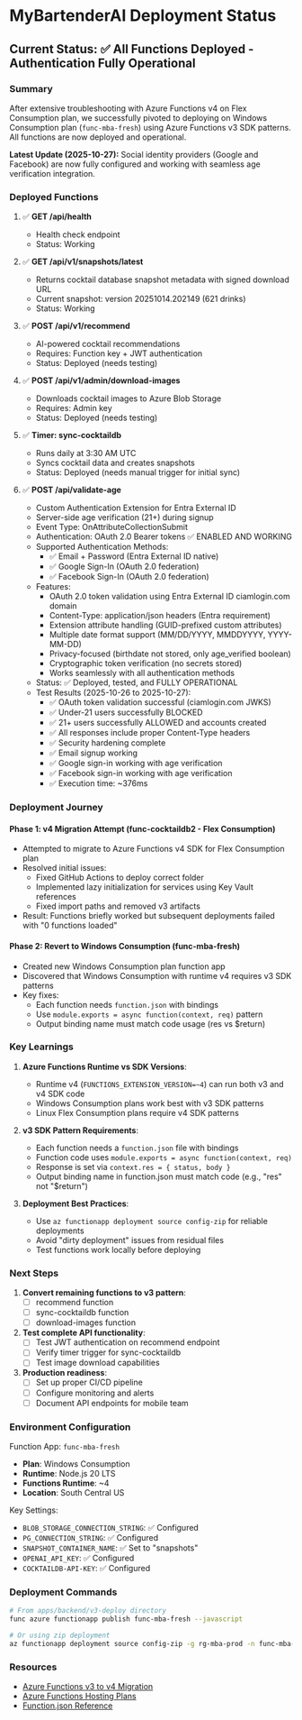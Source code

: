 # MyBartenderAI Deployment Status

## Current Status: ✅ All Functions Deployed - Authentication Fully Operational

### Summary
After extensive troubleshooting with Azure Functions v4 on Flex Consumption plan, we successfully pivoted to deploying on Windows Consumption plan (`func-mba-fresh`) using Azure Functions v3 SDK patterns. All functions are now deployed and operational.

**Latest Update (2025-10-27):** Social identity providers (Google and Facebook) are now fully configured and working with seamless age verification integration.

### Deployed Functions

1. ✅ **GET /api/health**
   - Health check endpoint
   - Status: Working

2. ✅ **GET /api/v1/snapshots/latest**
   - Returns cocktail database snapshot metadata with signed download URL
   - Current snapshot: version 20251014.202149 (621 drinks)
   - Status: Working

3. ✅ **POST /api/v1/recommend**
   - AI-powered cocktail recommendations
   - Requires: Function key + JWT authentication
   - Status: Deployed (needs testing)

4. ✅ **POST /api/v1/admin/download-images**
   - Downloads cocktail images to Azure Blob Storage
   - Requires: Admin key
   - Status: Deployed (needs testing)

5. ✅ **Timer: sync-cocktaildb**
   - Runs daily at 3:30 AM UTC
   - Syncs cocktail data and creates snapshots
   - Status: Deployed (needs manual trigger for initial sync)

6. ✅ **POST /api/validate-age**
   - Custom Authentication Extension for Entra External ID
   - Server-side age verification (21+) during signup
   - Event Type: OnAttributeCollectionSubmit
   - Authentication: OAuth 2.0 Bearer tokens ✅ ENABLED AND WORKING
   - Supported Authentication Methods:
     - ✅ Email + Password (Entra External ID native)
     - ✅ Google Sign-In (OAuth 2.0 federation)
     - ✅ Facebook Sign-In (OAuth 2.0 federation)
   - Features:
     - OAuth 2.0 token validation using Entra External ID ciamlogin.com domain
     - Content-Type: application/json headers (Entra requirement)
     - Extension attribute handling (GUID-prefixed custom attributes)
     - Multiple date format support (MM/DD/YYYY, MMDDYYYY, YYYY-MM-DD)
     - Privacy-focused (birthdate not stored, only age_verified boolean)
     - Cryptographic token verification (no secrets stored)
     - Works seamlessly with all authentication methods
   - Status: ✅ Deployed, tested, and FULLY OPERATIONAL
   - Test Results (2025-10-26 to 2025-10-27):
     - ✅ OAuth token validation successful (ciamlogin.com JWKS)
     - ✅ Under-21 users successfully BLOCKED
     - ✅ 21+ users successfully ALLOWED and accounts created
     - ✅ All responses include proper Content-Type headers
     - ✅ Security hardening complete
     - ✅ Email signup working
     - ✅ Google sign-in working with age verification
     - ✅ Facebook sign-in working with age verification
     - ✅ Execution time: ~376ms

### Deployment Journey

#### Phase 1: v4 Migration Attempt (func-cocktaildb2 - Flex Consumption)
- Attempted to migrate to Azure Functions v4 SDK for Flex Consumption plan
- Resolved initial issues:
  - Fixed GitHub Actions to deploy correct folder
  - Implemented lazy initialization for services using Key Vault references
  - Fixed import paths and removed v3 artifacts
- Result: Functions briefly worked but subsequent deployments failed with "0 functions loaded"

#### Phase 2: Revert to Windows Consumption (func-mba-fresh)
- Created new Windows Consumption plan function app
- Discovered that Windows Consumption with runtime v4 requires v3 SDK patterns
- Key fixes:
  - Each function needs `function.json` with bindings
  - Use `module.exports = async function(context, req)` pattern
  - Output binding name must match code usage (res vs $return)

### Key Learnings

1. **Azure Functions Runtime vs SDK Versions**:
   - Runtime v4 (`FUNCTIONS_EXTENSION_VERSION=~4`) can run both v3 and v4 SDK code
   - Windows Consumption plans work best with v3 SDK patterns
   - Linux Flex Consumption plans require v4 SDK patterns

2. **v3 SDK Pattern Requirements**:
   - Each function needs a `function.json` file with bindings
   - Function code uses `module.exports = async function(context, req)`
   - Response is set via `context.res = { status, body }`
   - Output binding name in function.json must match code (e.g., "res" not "$return")

3. **Deployment Best Practices**:
   - Use `az functionapp deployment source config-zip` for reliable deployments
   - Avoid "dirty deployment" issues from residual files
   - Test functions work locally before deploying

### Next Steps

1. **Convert remaining functions to v3 pattern**:
   - [ ] recommend function
   - [ ] sync-cocktaildb function  
   - [ ] download-images function

2. **Test complete API functionality**:
   - [ ] Test JWT authentication on recommend endpoint
   - [ ] Verify timer trigger for sync-cocktaildb
   - [ ] Test image download capabilities

3. **Production readiness**:
   - [ ] Set up proper CI/CD pipeline
   - [ ] Configure monitoring and alerts
   - [ ] Document API endpoints for mobile team

### Environment Configuration

Function App: `func-mba-fresh`
- **Plan**: Windows Consumption
- **Runtime**: Node.js 20 LTS
- **Functions Runtime**: ~4
- **Location**: South Central US

Key Settings:
- `BLOB_STORAGE_CONNECTION_STRING`: ✅ Configured
- `PG_CONNECTION_STRING`: ✅ Configured  
- `SNAPSHOT_CONTAINER_NAME`: ✅ Set to "snapshots"
- `OPENAI_API_KEY`: ✅ Configured
- `COCKTAILDB-API-KEY`: ✅ Configured

### Deployment Commands

```bash
# From apps/backend/v3-deploy directory
func azure functionapp publish func-mba-fresh --javascript

# Or using zip deployment
az functionapp deployment source config-zip -g rg-mba-prod -n func-mba-fresh --src deployment.zip
```

### Resources
- [Azure Functions v3 to v4 Migration](https://learn.microsoft.com/en-us/azure/azure-functions/functions-node-upgrade-v4)
- [Azure Functions Hosting Plans](https://learn.microsoft.com/en-us/azure/azure-functions/functions-scale)
- [Function.json Reference](https://learn.microsoft.com/en-us/azure/azure-functions/functions-bindings-http-webhook-trigger?tabs=javascript)